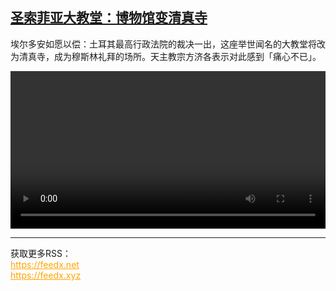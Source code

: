 <!--1594648452000-->
[圣索菲亚大教堂：博物馆变清真寺](https://www.dw.com/zh/%E5%9C%A3%E7%B4%A2%E8%8F%B2%E4%BA%9A%E5%A4%A7%E6%95%99%E5%A0%82%EF%BC%9A%E5%8D%9A%E7%89%A9%E9%A6%86%E5%8F%98%E6%B8%85%E7%9C%9F%E5%AF%BA/a-54157590)
------

<p>埃尔多安如愿以偿：土耳其最高行政法院的裁决一出，这座举世闻名的大教堂将改为清真寺，成为穆斯林礼拜的场所。天主教宗方济各表示对此感到「痛心不已」。</small></p><video src="https://tvdownloaddw-a.akamaihd.net/dwtv_video/flv/vdt_zh/2020/bchi200713_001_sophia_01f_sd_sor.mp4" controls style="width:100%"></video><br><hr><div>获取更多RSS：<br><a href="https://feedx.net" style="color:orange" target="_blank">https://feedx.net</a> <br><a href="https://feedx.xyz" style="color:orange" target="_blank">https://feedx.xyz</a><br></div>
